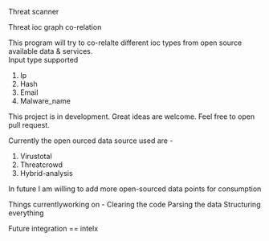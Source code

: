 Threat scanner

Threat ioc graph co-relation 

This program will try to co-relalte different ioc types from open source available data & services.  
Input type supported 
1. Ip
2. Hash
3. Email
4. Malware_name

This project is in development.
Great ideas are welcome. 
Feel free to open pull request. 



Currently the open ourced data source used are -
1. Virustotal
2. Threatcrowd
3. Hybrid-analysis

In future I am willing to add more open-sourced data points for consumption 

Things currentlyworking on - 
Clearing the code 
Parsing the data 
Structuring everything

Future integration == intelx
